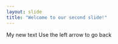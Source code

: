 ```yaml
---
layout: slide
title: "Welcome to our second slide!"
---
```

My new text
Use the left arrow to go back

